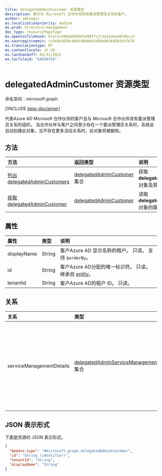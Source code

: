 ```yaml
---
title: delegatedAdminCustomer 资源类型
description: 表示与 Microsoft 合作伙伴具有委派管理员关系的客户。
author: adtangir
ms.localizationpriority: medium
ms.prod: directory-management
doc_type: resourcePageType
ms.openlocfilehash: b7ac3c580ab566565d99f7c7c542e2bee0f0bcc3
ms.sourcegitcommit: cc9e5b3630cb84c48bbbb2d84a963b9562d1fb78
ms.translationtype: MT
ms.contentlocale: zh-CN
ms.lasthandoff: 03/31/2022
ms.locfileid: "64589754"
---
```

# <a name="delegatedadmincustomer-resource-type"></a>delegatedAdminCustomer 资源类型

命名空间：microsoft.graph

[!INCLUDE [beta-disclaimer](../../includes/beta-disclaimer.md)]

代表Azure AD Microsoft 合作伙伴的客户且与 Microsoft 合作伙伴具有委派管理员关系的组织。 当合作伙伴与客户之间至少存在一个委派管理员关系时，系统会自动创建此对象，当不存在更多活动关系时，此对象将被删除。

## <a name="methods"></a>方法
|方法|返回类型|说明|
|:---|:---|:---|
|[列出 delegatedAdminCustomers](../api/tenantrelationship-list-delegatedadmincustomers.md)|[delegatedAdminCustomer](delegatedadmincustomer.md) 集合|获取 **delegatedAdminCustomer** 对象及其属性的列表。|
|[获取 delegatedAdminCustomer](../api/delegatedadmincustomer-get.md)|[delegatedAdminCustomer](delegatedadmincustomer.md)|读取 **delegatedAdminCustomer** 对象的属性和关系。|

## <a name="properties"></a>属性
|属性|类型|说明|
|:---|:---|:---|
|displayName|String|客户Azure AD 显示名称的租户。 只读。 支持 `$orderBy`。 |
|id|String|客户Azure AD分配的唯一标识符。 只读。 继承自 [entity](../resources/entity.md)。|
|tenantId|String|客户Azure AD的租户 ID。 只读。|

## <a name="relationships"></a>关系
|关系|类型|说明|
|:---|:---|:---|
|serviceManagementDetails|[delegatedAdminServiceManagementDetail](delegatedadminservicemanagementdetail.md) 集合|包含由委派管理的客户租户中服务的管理详细信息。|

## <a name="json-representation"></a>JSON 表示形式
下面是资源的 JSON 表示形式。
<!-- {
  "blockType": "resource",
  "keyProperty": "id",
  "@odata.type": "microsoft.graph.delegatedAdminCustomer",
  "baseType": "microsoft.graph.entity",
  "openType": false
}
-->
``` json
{
  "@odata.type": "#microsoft.graph.delegatedAdminCustomer",
  "id": "String (identifier)",
  "tenantId": "String",
  "displayName": "String"
}
```
